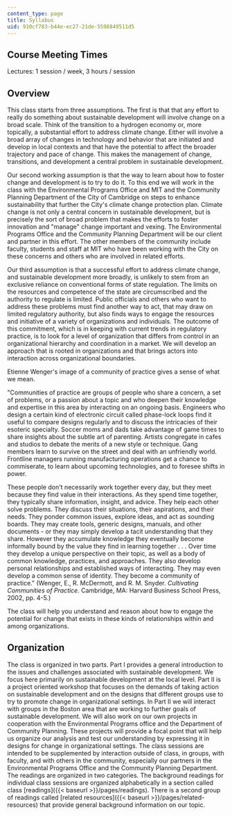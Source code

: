 ```yaml
---
content_type: page
title: Syllabus
uid: 910cf783-b44e-ec27-21de-5598849511d5
---
```


Course Meeting Times
--------------------

Lectures: 1 session / week, 3 hours / session

Overview
--------

This class starts from three assumptions. The first is that that any effort to really do something about sustainable development will involve change on a broad scale. Think of the transition to a hydrogen economy or, more topically, a substantial effort to address climate change. Either will involve a broad array of changes in technology and behavior that are initiated and develop in local contexts and that have the potential to affect the broader trajectory and pace of change. This makes the management of change, transitions, and development a central problem in sustainable development.

Our second working assumption is that the way to learn about how to foster change and development is to try to do it. To this end we will work in the class with the Environmental Programs Office and MIT and the Community Planning Department of the City of Cambridge on steps to enhance sustainability that further the City's climate change protection plan. Climate change is not only a central concern in sustainable development, but is precisely the sort of broad problem that makes the efforts to foster innovation and "manage" change important and vexing. The Environmental Programs Office and the Community Planning Department will be our client and partner in this effort. The other members of the community include faculty, students and staff at MIT who have been working with the City on these concerns and others who are involved in related efforts.

Our third assumption is that a successful effort to address climate change, and sustainable development more broadly, is unlikely to stem from an exclusive reliance on conventional forms of state regulation. The limits on the resources and competence of the state are circumscribed and the authority to regulate is limited. Public officials and others who want to address these problems must find another way to act, that may draw on limited regulatory authority, but also finds ways to engage the resources and initiative of a variety of organizations and individuals. The outcome of this commitment, which is in keeping with current trends in regulatory practice, is to look for a level of organization that differs from control in an organizational hierarchy and coordination in a market. We will develop an approach that is rooted in organizations and that brings actors into interaction across organizational boundaries.

Etienne Wenger's image of a community of practice gives a sense of what we mean.

"Communities of practice are groups of people who share a concern, a set of problems, or a passion about a topic and who deepen their knowledge and expertise in this area by interacting on an ongoing basis. Engineers who design a certain kind of electronic circuit called phase-lock loops find it useful to compare designs regularly and to discuss the intricacies of their esoteric specialty. Soccer moms and dads take advantage of game times to share insights about the subtle art of parenting. Artists congregate in cafes and studios to debate the merits of a new style or technique. Gang members learn to survive on the street and deal with an unfriendly world. Frontline managers running manufacturing operations get a chance to commiserate, to learn about upcoming technologies, and to foresee shifts in power.

These people don't necessarily work together every day, but they meet because they find value in their interactions. As they spend time together, they typically share information, insight, and advice. They help each other solve problems. They discuss their situations, their aspirations, and their needs. They ponder common issues, explore ideas, and act as sounding boards. They may create tools, generic designs, manuals, and other documents - or they may simply develop a tacit understanding that they share. However they accumulate knowledge they eventually become informally bound by the value they find in learning together . . . Over time they develop a unique perspective on their topic, as well as a body of common knowledge, practices, and approaches. They also develop personal relationships and established ways of interacting. They may even develop a common sense of identity. They become a community of practice." (Wenger, E., R. McDermott, and R. M. Snyder. _Cultivating Communities of Practice._ Cambridge, MA: Harvard Business School Press, 2002, pp. 4-5.)

The class will help you understand and reason about how to engage the potential for change that exists in these kinds of relationships within and among organizations.

Organization
------------

The class is organized in two parts. Part I provides a general introduction to the issues and challenges associated with sustainable development. We focus here primarily on sustainable development at the local level. Part II is a project oriented workshop that focuses on the demands of taking action on sustainable development and on the designs that different groups use to try to promote change in organizational settings. In Part II we will interact with groups in the Boston area that are working to further goals of sustainable development. We will also work on our own projects in cooperation with the Environmental Programs office and the Department of Community Planning. These projects will provide a focal point that will help us organize our analysis and test our understanding by expressing it in designs for change in organizational settings. The class sessions are intended to be supplemented by interaction outside of class, in groups, with faculty, and with others in the community, especially our partners in the Environmental Programs Office and the Community Planning Department. The readings are organized in two categories. The background readings for individual class sessions are organized alphabetically in a section called class [readings]({{< baseurl >}}/pages/readings). There is a second group of readings called [related resources]({{< baseurl >}}/pages/related-resources) that provide general background information on our topic.